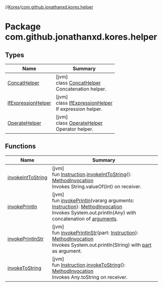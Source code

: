 //[Kores](../../index.md)/[com.github.jonathanxd.kores.helper](index.md)

# Package com.github.jonathanxd.kores.helper

## Types

| Name | Summary |
|---|---|
| [ConcatHelper](-concat-helper/index.md) | [jvm]<br>class [ConcatHelper](-concat-helper/index.md)<br>Concatenation helper. |
| [IfExpressionHelper](-if-expression-helper/index.md) | [jvm]<br>class [IfExpressionHelper](-if-expression-helper/index.md)<br>If expression helper. |
| [OperateHelper](-operate-helper/index.md) | [jvm]<br>class [OperateHelper](-operate-helper/index.md)<br>Operator helper. |

## Functions

| Name | Summary |
|---|---|
| [invokeIntToString](invoke-int-to-string.md) | [jvm]<br>fun [Instruction](../com.github.jonathanxd.kores/-instruction/index.md).[invokeIntToString](invoke-int-to-string.md)(): [MethodInvocation](../com.github.jonathanxd.kores.base/-method-invocation/index.md)<br>Invokes String.valueOf(int) on receiver. |
| [invokePrintln](invoke-println.md) | [jvm]<br>fun [invokePrintln](invoke-println.md)(vararg arguments: [Instruction](../com.github.jonathanxd.kores/-instruction/index.md)): [MethodInvocation](../com.github.jonathanxd.kores.base/-method-invocation/index.md)<br>Invokes System.out.println(Any) with concatenation of [arguments](invoke-println.md). |
| [invokePrintlnStr](invoke-println-str.md) | [jvm]<br>fun [invokePrintlnStr](invoke-println-str.md)(part: [Instruction](../com.github.jonathanxd.kores/-instruction/index.md)): [MethodInvocation](../com.github.jonathanxd.kores.base/-method-invocation/index.md)<br>Invokes System.out.println(String) with [part](invoke-println-str.md) as argument. |
| [invokeToString](invoke-to-string.md) | [jvm]<br>fun [Instruction](../com.github.jonathanxd.kores/-instruction/index.md).[invokeToString](invoke-to-string.md)(): [MethodInvocation](../com.github.jonathanxd.kores.base/-method-invocation/index.md)<br>Invokes Any.toString on receiver. |
